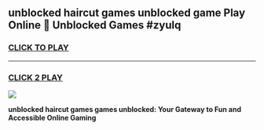 
## unblocked haircut games unblocked game Play Online 👋 Unblocked Games #zyulq
<h3>
<a href="https://premium.freeplayer.one?title=unblocked_haircut_games&ref=21F">CLICK TO PLAY</a></h3>
<hr>

<h3>
<a href="https://premium.freeplayer.one?title=unblocked_haircut_games&ref=21F">CLICK 2 PLAY</a>
  
</h3>

<a href="https://premium.freeplayer.one?title=unblocked_haircut_games&ref=21F/"><img src="https://clearcache.store/games.png"></a>


**unblocked haircut games games unblocked: Your Gateway to Fun and Accessible Online Gaming**
